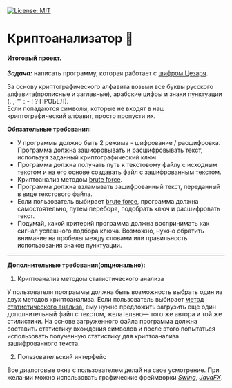 [![License: MIT](https://img.shields.io/badge/License-MIT-yellow.svg)](https://opensource.org/licenses/MIT)


# Криптоанализатор 🔑

#### Итоговый проект.

***_Задача:_*** написать программу, которая работает с [шифром Цезаря](https://ru.wikipedia.org/wiki/%D0%A8%D0%B8%D1%84%D1%80_%D0%A6%D0%B5%D0%B7%D0%B0%D1%80%D1%8F).

За основу криптографического алфавита возьми все буквы русского алфавита(прописные и заглавные), арабские цифры и знаки пунктуации (. , ”” : - ! ? ПРОБЕЛ).<br>
Если попадаются символы, которые не входят в наш криптографический алфавит, просто пропусти их.

**Обязательные требования:**

* У программы должно быть 2 режима - шифрование / расшифровка. Программа должна зашифровывать и расшифровывать текст, используя заданный криптографический ключ.
* Программа должна получать путь к текстовому файлу с исходным текстом и на его основе создавать файл с зашифрованным текстом.
* Криптоанализ методом [brute force](https://ru.wikipedia.org/wiki/%D0%9F%D0%BE%D0%BB%D0%BD%D1%8B%D0%B9_%D0%BF%D0%B5%D1%80%D0%B5%D0%B1%D0%BE%D1%80).
* Программа должна взламывать зашифрованный текст, переданный в виде текстового файла.
* Если пользователь выбирает [brute force](https://ru.wikipedia.org/wiki/%D0%9F%D0%BE%D0%BB%D0%BD%D1%8B%D0%B9_%D0%BF%D0%B5%D1%80%D0%B5%D0%B1%D0%BE%D1%80), программа должна самостоятельно, путем перебора, подобрать ключ и расшифровать текст.
* Подумай, какой критерий программа должна воспринимать как сигнал успешного подбора ключа. Возможно, нужно обратить внимание на пробелы между словами или правильность использования знаков пунктуации.

---

**Дополнительные требования(опционально):**

1. Криптоанализ методом статистического анализа

У пользователя программы должна быть возможность выбрать один из двух методов криптоанализа. Если пользователь выбирает [метод статистического анализа](https://habr.com/ru/post/533974/), ему нужно предложить загрузить еще один дополнительный файл с текстом, желательно— того же автора и той же стилистики. На основе загруженного файла программа должна составить статистику вхождения символов и после этого попытаться использовать полученную статистику для криптоанализа зашифрованного текста.

2. Пользовательский интерфейс

Все диалоговые окна с пользователем делай на свое усмотрение. При желании можно использовать графические фреймворки _[Swing](https://docs.oracle.com/javase/tutorial/uiswing/)_, _[JavaFX](https://openjfx.io/)_.